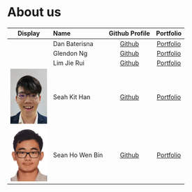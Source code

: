 # About us

|                      Display                       | Name            |               Github Profile                |             Portfolio             |
|:--------------------------------------------------:|:----------------|:-------------------------------------------:|:---------------------------------:|
| [](https://via.placeholder.com/100.png?text=Photo) | Dan Baterisna   |  [Github](https://github.com/danbaterisna)  | [Portfolio](docs/team/johndoe.md) |
| [](https://via.placeholder.com/100.png?text=Photo) | Glendon Ng      | [Github](https://github.com/GlendonNotGlen) | [Portfolio](docs/team/johndoe.md) |
| [](https://via.placeholder.com/100.png?text=Photo) | Lim Jie Rui     |   [Github](https://github.com/limjierui)    | [Portfolio](docs/team/johndoe.md) |
|      ![](./images/KitHan_Profile_Picture.png)      | Seah Kit Han    |     [Github](https://github.com/khseah)     |   [Portfolio](./team/khseah.md)   |
|       ![](./images/Sean_Profile_Picture.png)       | Sean Ho Wen Bin |    [Github](https://github.com/SeanHoWB)    |   [Portfolio](./team/seanho.md)   |

